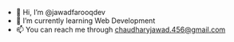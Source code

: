 - 👋 Hi, I’m @jawadfarooqdev
- 🌱 I’m currently learning Web Development
- 📫 You can reach me through chaudharyjawad.456@gmail.com

<!---
jawadfarooqdev/jawadfarooqdev is a ✨ special ✨ repository because its `README.md` (this file) appears on your GitHub profile.
You can click the Preview link to take a look at your changes.
--->
